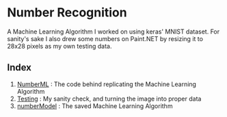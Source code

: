 # Number Recognition

A Machine Learning Algorithm I worked on using keras' MNIST dataset. For sanity's sake I also drew some numbers on Paint.NET by resizing it to 28x28 pixels as my own testing data.

## Index

1) [NumberML](https://github.com/ghostiek/NumberRecognition/blob/master/NumberML.ipynb) : The code behind replicating the Machine Learning Algorithm
2) [Testing](https://github.com/ghostiek/NumberRecognition/blob/master/Testing.ipynb) : My sanity check, and turning the image into proper data
3) [numberModel](https://github.com/ghostiek/NumberRecognition/blob/master/numberModel.h5) : The saved Machine Learning Algorithm
